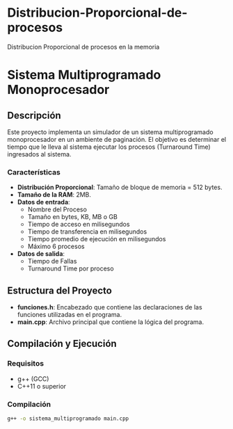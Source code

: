 # Distribucion-Proporcional-de-procesos
Distribucion Proporcional de procesos en la memoria

# Sistema Multiprogramado Monoprocesador

## Descripción

Este proyecto implementa un simulador de un sistema multiprogramado monoprocesador en un ambiente de paginación. El objetivo es determinar el tiempo que le lleva al sistema ejecutar los procesos (Turnaround Time) ingresados al sistema.

### Características
- **Distribución Proporcional**: Tamaño de bloque de memoria = 512 bytes.
- **Tamaño de la RAM**: 2MB.
- **Datos de entrada**: 
  - Nombre del Proceso
  - Tamaño en bytes, KB, MB o GB
  - Tiempo de acceso en milisegundos
  - Tiempo de transferencia en milisegundos
  - Tiempo promedio de ejecución en milisegundos
  - Máximo 6 procesos
- **Datos de salida**: 
  - Tiempo de Fallas
  - Turnaround Time por proceso

## Estructura del Proyecto

- **funciones.h**: Encabezado que contiene las declaraciones de las funciones utilizadas en el programa.
- **main.cpp**: Archivo principal que contiene la lógica del programa.

## Compilación y Ejecución

### Requisitos

- g++ (GCC)
- C++11 o superior

### Compilación

```bash
g++ -o sistema_multiprogramado main.cpp
